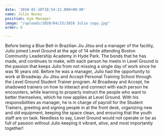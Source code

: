 ```yaml
---
date: '2018-01-18T18:54:21.000+00:00'
name: Julio Nunez
position: Gym Manager
image: "/uploads/2020/04/25/2018 Julio copy.jpg"
order: 6

---
```

Before being a Blue Belt in Brazilian Jiu Jitsu and a manager of the facility, Julio joined Level Ground at the age of 14 while attending Boston Community Leadership Academy in Hyde Park. The bonds that he has made, and continues to make, with each person he meets in Level Ground is the passion that keeps Julio from not missing a single day of work since he was 16 years old. Before he was a manager, Julio had the opportunity to work at Broadway Jiu Jitsu and Accept Personal Training School through the Level Ground Student Trainer program. At Broadway and Accept, he shadowed trainers on how to interact and connect with each person he encounters, while learning to properly instruct the people who want to better themselves, which he now applies at Level Ground. With his responsibilities as manager, he is in charge of payroll for the Student Trainers, greeting and signing people in at the front desk, organizing new and old equipment, keeping the space clean, and ensuring that the youth staff are on task. Needless to say, Level Ground would not operate or be as full of passion without Julio keeping it vibrant, alive, and most importantly together!